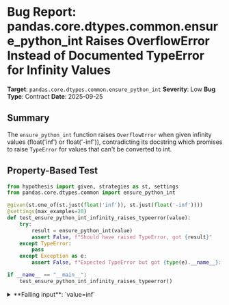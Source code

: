 # Bug Report: pandas.core.dtypes.common.ensure_python_int Raises OverflowError Instead of Documented TypeError for Infinity Values

**Target**: `pandas.core.dtypes.common.ensure_python_int`
**Severity**: Low
**Bug Type**: Contract
**Date**: 2025-09-25

## Summary

The `ensure_python_int` function raises `OverflowError` when given infinity values (float('inf') or float('-inf')), contradicting its docstring which promises to raise `TypeError` for values that can't be converted to int.

## Property-Based Test

```python
from hypothesis import given, strategies as st, settings
from pandas.core.dtypes.common import ensure_python_int

@given(st.one_of(st.just(float('inf')), st.just(float('-inf'))))
@settings(max_examples=20)
def test_ensure_python_int_infinity_raises_typeerror(value):
    try:
        result = ensure_python_int(value)
        assert False, f"Should have raised TypeError, got {result}"
    except TypeError:
        pass
    except Exception as e:
        assert False, f"Expected TypeError but got {type(e).__name__}: {e}"

if __name__ == "__main__":
    test_ensure_python_int_infinity_raises_typeerror()
```

<details>

<summary>
**Failing input**: `value=inf`
</summary>
```
Traceback (most recent call last):
  File "/home/npc/pbt/agentic-pbt/worker_/21/hypo.py", line 8, in test_ensure_python_int_infinity_raises_typeerror
    result = ensure_python_int(value)
  File "/home/npc/miniconda/lib/python3.13/site-packages/pandas/core/dtypes/common.py", line 116, in ensure_python_int
    new_value = int(value)
OverflowError: cannot convert float infinity to integer

During handling of the above exception, another exception occurred:

Traceback (most recent call last):
  File "/home/npc/pbt/agentic-pbt/worker_/21/hypo.py", line 16, in <module>
    test_ensure_python_int_infinity_raises_typeerror()
    ~~~~~~~~~~~~~~~~~~~~~~~~~~~~~~~~~~~~~~~~~~~~~~~~^^
  File "/home/npc/pbt/agentic-pbt/worker_/21/hypo.py", line 5, in test_ensure_python_int_infinity_raises_typeerror
    @settings(max_examples=20)
                   ^^^
  File "/home/npc/miniconda/lib/python3.13/site-packages/hypothesis/core.py", line 2124, in wrapped_test
    raise the_error_hypothesis_found
  File "/home/npc/pbt/agentic-pbt/worker_/21/hypo.py", line 13, in test_ensure_python_int_infinity_raises_typeerror
    assert False, f"Expected TypeError but got {type(e).__name__}: {e}"
           ^^^^^
AssertionError: Expected TypeError but got OverflowError: cannot convert float infinity to integer
Falsifying example: test_ensure_python_int_infinity_raises_typeerror(
    value=inf,
)
```
</details>

## Reproducing the Bug

```python
from pandas.core.dtypes.common import ensure_python_int

# Test with positive infinity
print("Testing with float('inf'):")
try:
    result = ensure_python_int(float('inf'))
    print(f"Result: {result}")
except Exception as e:
    print(f"{type(e).__name__}: {e}")

print("\nTesting with float('-inf'):")
# Test with negative infinity
try:
    result = ensure_python_int(float('-inf'))
    print(f"Result: {result}")
except Exception as e:
    print(f"{type(e).__name__}: {e}")
```

<details>

<summary>
Raises OverflowError for both positive and negative infinity
</summary>
```
Testing with float('inf'):
OverflowError: cannot convert float infinity to integer

Testing with float('-inf'):
OverflowError: cannot convert float infinity to integer
```
</details>

## Why This Is A Bug

The function's docstring explicitly states that it raises `TypeError` "if the value isn't an int or can't be converted to one":

```python
def ensure_python_int(value: int | np.integer) -> int:
    """
    Ensure that a value is a python int.

    ...

    Raises
    ------
    TypeError: if the value isn't an int or can't be converted to one.
    """
```

Infinity mathematically cannot be converted to an integer, so according to the documented contract, the function should raise `TypeError`. However, the implementation at lines 115-119 only catches `TypeError`, `ValueError`, and `AssertionError`, but not `OverflowError`:

```python
try:
    new_value = int(value)
    assert new_value == value
except (TypeError, ValueError, AssertionError) as err:
    raise TypeError(f"Wrong type {type(value)} for value {value}") from err
```

When Python's built-in `int()` function is called with infinity, it raises `OverflowError`, which is not caught and thus propagates directly to the caller, violating the documented API contract.

## Relevant Context

The function already demonstrates clear intent to normalize all conversion failures to `TypeError` by catching and re-raising other exceptions (`TypeError`, `ValueError`, `AssertionError`). The omission of `OverflowError` appears to be an oversight rather than intentional design.

This is an internal utility function in pandas located at `/home/npc/miniconda/lib/python3.13/site-packages/pandas/core/dtypes/common.py`. The issue affects pandas users who rely on exception handling and expect the documented `TypeError` when passing non-convertible values to this function.

Python's standard behavior for `int(float('inf'))` is to raise `OverflowError`, which is why this exception needs to be caught and converted to `TypeError` to maintain the documented contract.

## Proposed Fix

```diff
def ensure_python_int(value: int | np.integer) -> int:
    """
    Ensure that a value is a python int.

    Parameters
    ----------
    value: int or numpy.integer

    Returns
    -------
    int

    Raises
    ------
    TypeError: if the value isn't an int or can't be converted to one.
    """
    if not (is_integer(value) or is_float(value)):
        if not is_scalar(value):
            raise TypeError(
                f"Value needs to be a scalar value, was type {type(value).__name__}"
            )
        raise TypeError(f"Wrong type {type(value)} for value {value}")
    try:
        new_value = int(value)
        assert new_value == value
-   except (TypeError, ValueError, AssertionError) as err:
+   except (TypeError, ValueError, AssertionError, OverflowError) as err:
        raise TypeError(f"Wrong type {type(value)} for value {value}") from err
    return new_value
```